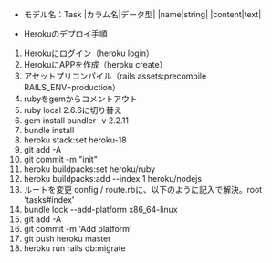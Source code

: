 * モデル名：Task
|カラム名|データ型|
|name|string|
|content|text|

* Herokuのデプロイ手順
 1. Herokuにログイン（heroku login）
 2. HerokuにAPPを作成（heroku create）
 3. アセットプリコンパイル（rails assets:precompile RAILS_ENV=production）
 4. rubyをgemからコメントアウト
 5. ruby local 2.6.6に切り替え
 6. gem install bundler -v 2.2.11
 7. bundle install
 8. heroku stack:set heroku-18
 9.  git add -A
 10. git commit -m "init"
 11. heroku buildpacks:set heroku/ruby
 12. heroku buildpacks:add --index 1 heroku/nodejs
 13. ルートを変更 config / route.rbに、以下のように記入で解決。root 'tasks#index'
 14. bundle lock --add-platform x86_64-linux
 15. git add -A
 16. git commit -m 'Add platform'
 17. git push heroku master
 18. heroku run rails db:migrate